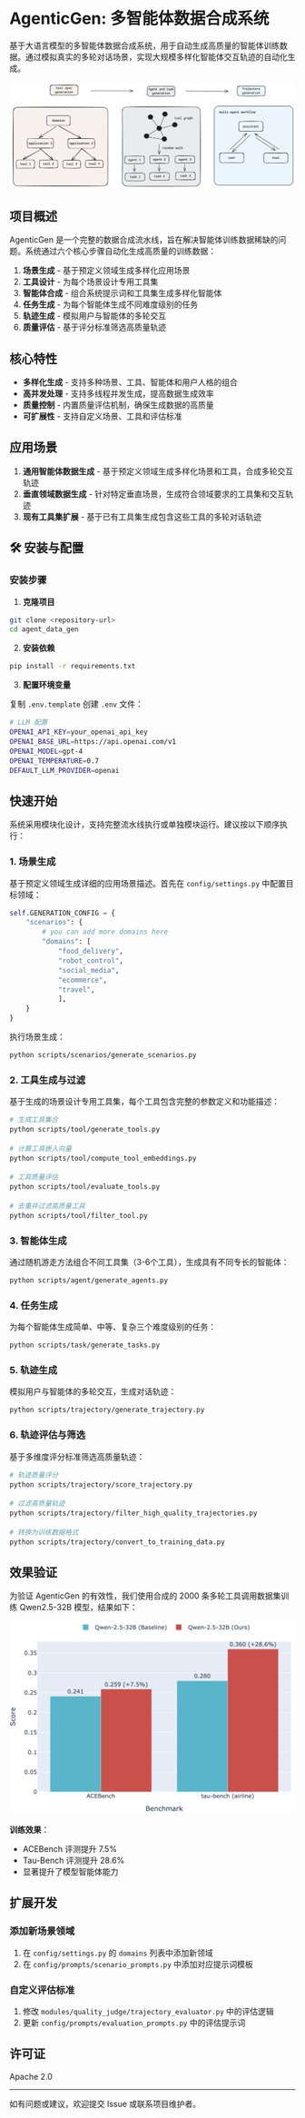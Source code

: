 # AgenticGen: 多智能体数据合成系统

基于大语言模型的多智能体数据合成系统，用于自动生成高质量的智能体训练数据。通过模拟真实的多轮对话场景，实现大规模多样化智能体交互轨迹的自动化生成。

![AgenticGen Workflow](assets/workflow.png)

## 项目概述

AgenticGen 是一个完整的数据合成流水线，旨在解决智能体训练数据稀缺的问题。系统通过六个核心步骤自动化生成高质量的训练数据：

1. **场景生成** - 基于预定义领域生成多样化应用场景
2. **工具设计** - 为每个场景设计专用工具集
3. **智能体合成** - 组合系统提示词和工具集生成多样化智能体
4. **任务生成** - 为每个智能体生成不同难度级别的任务
5. **轨迹生成** - 模拟用户与智能体的多轮交互
6. **质量评估** - 基于评分标准筛选高质量轨迹

## 核心特性

- **多样化生成** - 支持多种场景、工具、智能体和用户人格的组合
- **高并发处理** - 支持多线程并发生成，提高数据生成效率
- **质量控制** - 内置质量评估机制，确保生成数据的高质量
- **可扩展性** - 支持自定义场景、工具和评估标准

## 应用场景

1. **通用智能体数据生成** - 基于预定义领域生成多样化场景和工具，合成多轮交互轨迹
2. **垂直领域数据生成** - 针对特定垂直场景，生成符合领域要求的工具集和交互轨迹
3. **现有工具集扩展** - 基于已有工具集生成包含这些工具的多轮对话轨迹

## 🛠️ 安装与配置

### 安装步骤

1. **克隆项目**
```bash
git clone <repository-url>
cd agent_data_gen
```

2. **安装依赖**
```bash
pip install -r requirements.txt
```

3. **配置环境变量**

复制 `.env.template` 创建 `.env` 文件：

```bash
# LLM 配置
OPENAI_API_KEY=your_openai_api_key
OPENAI_BASE_URL=https://api.openai.com/v1
OPENAI_MODEL=gpt-4
OPENAI_TEMPERATURE=0.7
DEFAULT_LLM_PROVIDER=openai
```

## 快速开始

系统采用模块化设计，支持完整流水线执行或单独模块运行。建议按以下顺序执行：

### 1. 场景生成

基于预定义领域生成详细的应用场景描述。首先在 `config/settings.py` 中配置目标领域：

```python
self.GENERATION_CONFIG = {
    "scenarios": {
        # you can add more domains here
        "domains": [
            "food_delivery",
            "robot_control",
            "social_media",
            "ecommerce",
            "travel",
            ],
    }
}
```

执行场景生成：
```bash
python scripts/scenarios/generate_scenarios.py
```

### 2. 工具生成与过滤

基于生成的场景设计专用工具集，每个工具包含完整的参数定义和功能描述：

```bash
# 生成工具集合
python scripts/tool/generate_tools.py

# 计算工具嵌入向量
python scripts/tool/compute_tool_embeddings.py

# 工具质量评估
python scripts/tool/evaluate_tools.py

# 去重并过滤高质量工具
python scripts/tool/filter_tool.py
```

### 3. 智能体生成

通过随机游走方法组合不同工具集（3-6个工具），生成具有不同专长的智能体：

```bash
python scripts/agent/generate_agents.py
```

### 4. 任务生成

为每个智能体生成简单、中等、复杂三个难度级别的任务：

```bash
python scripts/task/generate_tasks.py
```

### 5. 轨迹生成

模拟用户与智能体的多轮交互，生成对话轨迹：

```bash
python scripts/trajectory/generate_trajectory.py
```

### 6. 轨迹评估与筛选

基于多维度评分标准筛选高质量轨迹：

```bash
# 轨迹质量评分
python scripts/trajectory/score_trajectory.py

# 过滤高质量轨迹
python scripts/trajectory/filter_high_quality_trajectories.py

# 转换为训练数据格式
python scripts/trajectory/convert_to_training_data.py
```


## 效果验证

为验证 AgenticGen 的有效性，我们使用合成的 2000 条多轮工具调用数据集训练 Qwen2.5-32B 模型，结果如下：

![Model Performance](assets/model_performance.png)

**训练效果**：
- ACEBench 评测提升 7.5%
- Tau-Bench 评测提升 28.6%
- 显著提升了模型智能体能力

## 扩展开发

### 添加新场景领域

1. 在 `config/settings.py` 的 `domains` 列表中添加新领域
2. 在 `config/prompts/scenario_prompts.py` 中添加对应提示词模板

### 自定义评估标准

1. 修改 `modules/quality_judge/trajectory_evaluator.py` 中的评估逻辑
2. 更新 `config/prompts/evaluation_prompts.py` 中的评估提示词

## 许可证

Apache 2.0

---

如有问题或建议，欢迎提交 Issue 或联系项目维护者。
